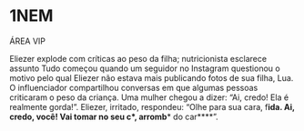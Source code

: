 # 1NEM

ÁREA VIP

Eliezer explode com críticas ao peso da filha; nutricionista esclarece assunto
Tudo começou quando um seguidor no Instagram questionou o motivo pelo qual Eliezer não estava mais publicando fotos de sua filha, Lua. O influenciador compartilhou conversas em que algumas pessoas criticaram o peso da criança. Uma mulher chegou a dizer: “Ai, credo! Ela é realmente gorda!”. Eliezer, irritado, respondeu: “Olhe para sua cara, f**ida. Ai, credo, você! Vai tomar no seu c*, arromb*** do car****”.

